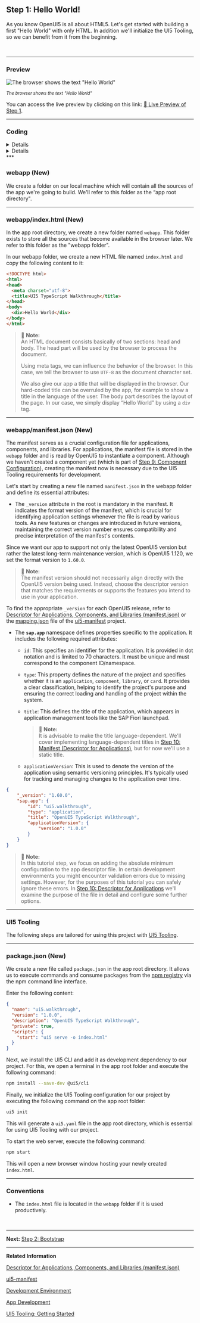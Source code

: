 ## Step 1: Hello World!

As you know OpenUI5 is all about HTML5. Let's get started with building a first "Hello World" with only HTML. In addition we'll initialize the UI5 Tooling, so we can benefit from it from the beginning.

&nbsp;

***

### Preview


![](assets/loio1dd456361379431aab7e5bcdaaeff00f_LowRes.png "The browser shows the text &quot;Hello World&quot;")

<sup>*The browser shows the text &quot;Hello World&quot;*</sup>

You can access the live preview by clicking on this link: [🔗 Live Preview of Step 1](https://sap-samples.github.io/ui5-typescript-walkthrough/build/01/index.html).

***

### Coding

<details class="ts-only">

You can download the solution for this step here: [📥 Download step 1](https://sap-samples.github.io/ui5-typescript-walkthrough/ui5-typescript-walkthrough-step-01.zip). 

</details>

<details class="js-only">

You can download the solution for this step here: [📥 Download step 1](https://sap-samples.github.io/ui5-typescript-walkthrough/ui5-typescript-walkthrough-step-01-js.zip).

</details>
***

### webapp \(New\)

We create a folder on our local machine which will contain all the sources of the app we're going to build. We'll refer to this folder as the “app root directory".

***

### webapp/index.html \(New\)

In the app root directory, we create a new folder named `webapp`. This folder exists to store all the sources that become available in the browser later. We refer to this folder as the "webapp folder".

In our webapp folder, we create a new HTML file named `index.html` and copy the following content to it:

```html
<!DOCTYPE html>
<html>
<head>
  <meta charset="utf-8">
  <title>UI5 TypeScript Walkthrough</title>
</head>
<body>
  <div>Hello World</div>
</body>
</html>
```

> 📝 **Note:** <br>
> An HTML document consists basically of two sections: head and body. The head part will be used by the browser to process the document.
> 
> Using meta tags, we can influence the behavior of the browser. In this case, we tell the browser to use `UTF-8` as the document character set.
> 
> We also give our app a title that will be displayed in the browser. Our hard-coded title can be overruled by the app, for example to show a title in the language of the user. The body part describes the layout of the page. In our case, we simply display “Hello World” by using a `div` tag.

***

### webapp/manifest.json \(New\)

The manifest serves as a crucial configuration file for applications, components, and libraries. For applications, the manifest file is stored in the `webapp` folder and is read by OpenUI5 to instantiate a component. Although we haven't created a component yet (which is part of [Step 9: Component Configuration](../09/README.md)), creating the manifest now is necessary due to the UI5 Tooling requirements for development.

Let's start by creating a new file named `manifest.json` in the webapp folder and define its essential attributes:

-   The `_version` attribute in the root is mandatory in the manifest. It indicates the format version of the manifest, which is crucial for identifying application settings whenever the file is read by various tools. As new features or changes are introduced in future versions, maintaining the correct version number ensures compatibility and precise interpretation of the manifest's contents. 

Since we want our app to support not only the latest OpenUI5 version but rather the latest long-term maintenance version, which is OpenUI5 1.120, we set the format version to `1.60.0`.

  > 📝  **Note:** <br>
  > The manifest version should not necessarily align directly with the OpenUI5 version being used. Instead, choose the descriptor version that matches the requirements or supports the features you intend to use in your application. 
  
  To find the appropriate `_version` for each OpenUI5 release, refer to [Descriptor for Applications, Components, and Libraries \(manifest.json\)](https://sdk.openui5.org/topic/be0cf40f61184b358b5faedaec98b2da.html) or the [mapping.json](https://github.com/SAP/ui5-manifest/blob/main/mapping.json) file of the [ui5-manifest](https://github.com/SAP/ui5-manifest/) project.

-   The **`sap.app`**  namespace defines properties specific to the application. It includes the following required attributes:

    -   `id`: This specifies an identifier for the application. It is provided in dot notation and is limited to 70 characters. It must be unique and must correspond to the component ID/namespace.

    -   `type`: This property defines the nature of the project and specifies whether it is an `application`, `component`, `library`, or `card`. It provides a clear classification, helping to identify the project's purpose and ensuring the correct loading and handling of the project within the system.

    -   `title`: This defines the title of the application, which appears in application management tools like the SAP Fiori launchpad.

        > 📝 **Note:** <br>
        > It is advisable to make the title language-dependent. We'll cover implementing language-dependent titles in [Step 10: Manifest (Descriptor for Applications)](../10/README.md), but for now we'll use a static title.

    -   `applicationVersion`: This is used to denote the version of the application using semantic versioning principles. It's typically used for tracking and managing changes to the application over time.

```json
{
    "_version": "1.60.0",
    "sap.app": {
        "id": "ui5.walkthrough",
        "type": "application",
        "title": "OpenUI5 TypeScript Walkthrough",
        "applicationVersion": {
            "version": "1.0.0"
        }
    }
}
```

> 📝 **Note:** <br>
> In this tutorial step, we focus on adding the absolute minimum configuration to the app descriptor file. In certain development environments you might encounter validation errors due to missing settings. However, for the purposes of this tutorial you can safely ignore these errors. In [Step 10: Descriptor for Applications](../10/README.md) we'll examine the purpose of the file in detail and configure some further options.

***

### UI5 Tooling

The following steps are tailored for using this project with [UI5 Tooling](https://sap.github.io/ui5-tooling/stable/pages/CLI/#local-vs-global-installation).

***

### package.json \(New\)

We create a new file called `package.json` in the app root directory. It allows us to execute commands and consume packages from the [npm registry](https://www.npmjs.com/) via the npm command line interface.

Enter the following content:

```json
{
  "name": "ui5.walkthrough",
  "version": "1.0.0",
  "description": "OpenUI5 TypeScript Walkthrough",
  "private": true,
  "scripts": {
    "start": "ui5 serve -o index.html"
  }
}

```

Next, we install the UI5 CLI and add it as development dependency to our project. For this, we open a terminal in the app root folder and execute the following command:

```sh
npm install --save-dev @ui5/cli
```

Finally, we initialize the UI5 Tooling configuration for our project by executing the following command on the app root folder: 

```sh
ui5 init
```

This will generate a `ui5.yaml` file in the app root directory, which is essential for using UI5 Tooling with our project.
&nbsp;

To start the web server, execute the following command:

```sh
npm start 
```

This will open a new browser window hosting your newly created `index.html`.

***

### Conventions

-   The `index.html` file is located in the `webapp` folder if it is used productively.

&nbsp;

***

**Next:** [Step 2: Bootstrap](../02/README.md "Before we can do something with UI5, we need to laod and initialize it. This process of loading and initializing UI5 is called bootstrapping. Once this bootstrapping is finished, we simply display an alert.")

***

**Related Information**  

[Descriptor for Applications, Components, and Libraries \(manifest.json\)](https://sdk.openui5.org/topic/be0cf40f61184b358b5faedaec98b2da.html "The descriptor for applications, components, and libraries (in short: app descriptor) is inspired by the WebApplication Manifest concept introduced by the W3C. The descriptor provides a central, machine-readable, and easy-to-access location for storing metadata associated with an application, an application component, or a library.")

[ui5-manifest](https://github.com/SAP/ui5-manifest/tree/main)

[Development Environment](https://sdk.openui5.org/topic/7bb04e05f9484e1b95b38a2e48ecef4f.html "This part of the documentation introduces you to some common and recommended use cases for the installation, configuration, and setup of OpenUI5 development environments.")

[App Development](https://sdk.openui5.org/topic/b1fbe1a22f8d4a5bbb601591e27b68d1 "There are several ways to develop OpenUI5 applications. Select the one that meets the requirements of your projects and your expectations best.")

[UI5 Tooling: Getting Started](https://sap.github.io/ui5-tooling/stable/pages/GettingStarted/)
